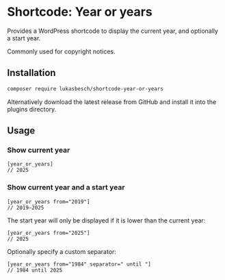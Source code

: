 # Shortcode: Year or years

Provides a WordPress shortcode to display the current year, and optionally a start year.

Commonly used for copyright notices.

## Installation

```bash
composer require lukasbesch/shortcode-year-or-years
```

Alternatively download the latest release from GitHub and install it into the plugins directory.

## Usage

### Show current year
    [year_or_years]
    // 2025

### Show current year and a start year

    [year_or_years from="2019"]
    // 2019–2025

The start year will only be displayed if it is lower than the current year:

    [year_or_years from="2025"]
    // 2025

Optionally specify a custom separator:

    [year_or_years from="1984" separator=" until "]
    // 1984 until 2025
